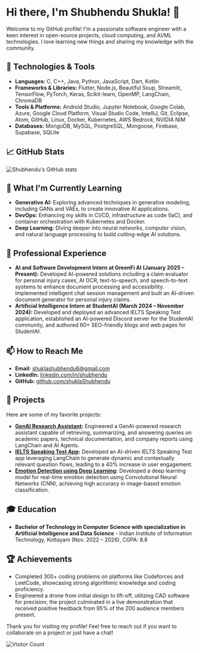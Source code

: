 # Hi there, I'm Shubhendu Shukla! 👋

Welcome to my GitHub profile! I'm a passionate software engineer with a keen interest in open-source projects, cloud computing, and AI/ML technologies. I love learning new things and sharing my knowledge with the community.

## 🔧 Technologies & Tools

- **Languages:** C, C++, Java, Python, JavaScript, Dart, Kotlin
- **Frameworks & Libraries:** Flutter, Node.js, Beautiful Soup, Streamlit, TensorFlow, PyTorch, Keras, Scikit-learn, OpenMP, LangChain, ChromaDB
- **Tools & Platforms:** Android Studio, Jupyter Notebook, Google Colab, Azure, Google Cloud Platform, Visual Studio Code, IntelliJ, Git, Eclipse, Atom, GitHub, Linux, Docker, Kubernetes, AWS Bedrock, NVIDIA NIM
- **Databases:** MongoDB, MySQL, PostgreSQL, Mongoose, Firebase, Supabase, SQLite

## 📈 GitHub Stats

![Shubhendu's GitHub stats](https://github-readme-stats.vercel.app/api?username=shuklaShubhendu&show_icons=true&theme=radical)

## 🌱 What I'm Currently Learning

- **Generative AI:** Exploring advanced techniques in generative modeling, including GANs and VAEs, to create innovative AI applications.
- **DevOps:** Enhancing my skills in CI/CD, infrastructure as code (IaC), and container orchestration with Kubernetes and Docker.
- **Deep Learning:** Diving deeper into neural networks, computer vision, and natural language processing to build cutting-edge AI solutions.

## 💼 Professional Experience

- **AI and Software Development Intern at GreenFi AI (January 2025 – Present):** Developed AI-powered solutions including a claim evaluator for personal injury cases, AI OCR, text-to-speech, and speech-to-text systems to enhance document processing and accessibility. Implemented intelligent chat session management and built an AI-driven document generator for personal injury claims.
- **Artificial Intelligence Intern at StudentAI (March 2024 – November 2024):** Developed and deployed an advanced IELTS Speaking Test application, established an AI-powered Discord server for the StudentAI community, and authored 60+ SEO-friendly blogs and web pages for StudentAI.

## 📫 How to Reach Me

- **Email:** shuklashubhendu6@gmail.com
- **LinkedIn:** [linkedin.com/in/shubhendu](https://www.linkedin.com/in/shubhendu-shukla-218b382a3/)
- **GitHub:** [github.com/shuklaShubhendu](https://github.com/shuklaShubhendu)

## 🌟 Projects

Here are some of my favorite projects:

- **[GenAI Research Assistant](https://github.com/shuklaShubhendu/genai-research-assistant):** Engineered a GenAI-powered research assistant capable of retrieving, summarizing, and answering queries on academic papers, technical documentation, and company reports using LangChain and AI Agents.
- **[IELTS Speaking Test App](https://github.com/shuklaShubhendu/ielts-speaking-test-app):** Developed an AI-driven IELTS Speaking Test app leveraging LangChain to generate dynamic and contextually relevant question flows, leading to a 40% increase in user engagement.
- **[Emotion Detection using Deep Learning](https://github.com/shuklaShubhendu/emotion-detection):** Developed a deep learning model for real-time emotion detection using Convolutional Neural Networks (CNN), achieving high accuracy in image-based emotion classification.

## 🎓 Education

- **Bachelor of Technology in Computer Science with specialization in Artificial Intelligence and Data Science** - Indian Institute of Information Technology, Kottayam (Nov. 2022 – 2026), CGPA: 8.8

## 🏆 Achievements

- Completed 300+ coding problems on platforms like Codeforces and LeetCode, showcasing strong algorithmic knowledge and coding proficiency.
- Engineered a drone from initial design to lift-off, utilizing CAD software for precision; the project culminated in a live demonstration that received positive feedback from 95% of the 200 audience members present.

Thank you for visiting my profile! Feel free to reach out if you want to collaborate on a project or just have a chat!

![Visitor Count](https://visitor-badge.glitch.me/badge?page_id=shuklaShubhendu.visitor-badge)
